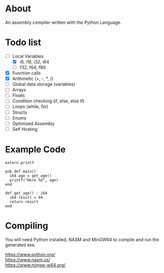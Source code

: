 # About
An assembly compiler written with the Python Language.

# Todo list
- [ ] Local Variables<br>
  - [x] i8, i16, i32, i64 
  - [ ] f32, f64, f80
- [x] Function calls
- [x] Arithmetic (+, -, *, /)
- [ ] Global data storage (variables)
- [ ] Arrays
- [ ] Floats
- [ ] Condition checking (if, else, else if)
- [ ] Loops (while, for)
- [ ] Structs
- [ ] Enums 
- [ ] Optimized Assembly
- [ ] Self Hosting

# Example Code
```
extern printf

pub def main()
  i64 age = get_age()
  printf("Here %d", age)
end

def get_age() : i64
  i64 result = 64
  return result
end
```

# Compiling
You will need Python installed, NASM and MinGW64 to compile and run the generated exe.

https://www.python.org/
<br>
https://www.nasm.us/
<br>
https://www.mingw-w64.org/
